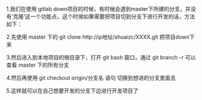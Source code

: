 1.我们在使用 gitlab down项目的时候，有时候会遇到master下所建的分支，并没有‘克隆’这一个功能点，这个时侯如果需要把项目切到分支下进行开发的话，方法如下：


2.先使用 master 下的 git clone http://ip地址/shuaizc/XXXX.git  把项目down下来


3.然后进入到本地项目的根目录下，打开 git bash 窗口，通过 git branch -r 可以查看 master 下的所有分支


4.然后再使用 git checkout origin/分支名  语句 切换到想进的分支里面去


5.这样就可以在自己想要开发的分支下边进行开发项目了
